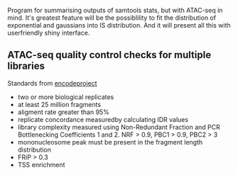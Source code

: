 Program for summarising outputs of samtools stats, but with ATAC-seq in mind.
It's greatest feature will be the possiblility to fit the distribution of
exponential and gaussians into IS distribution. And it will present all this
with userfriendly shiny interface.

## ATAC-seq quality control checks for multiple libraries

Standards from [encodeproject](https://www.encodeproject.org/atac-seq/)

+ two or more biological replicates
+ at least 25 million fragments
+ aligment rate greater than 95%
+ replicate concordance measuredby calculating IDR values
+ library complexity measured using Non-Redundant Fraction and PCR Bottlenecking Coefficients 1 and 2. NRF > 0.9, PBC1 > 0.9, PBC2 > 3
+ mononucleosome peak must be present in the fragment length distribution
+ FRiP > 0.3
+ TSS enrichment
